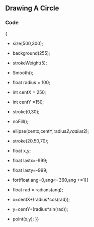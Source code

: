 ## Drawing A Circle
### Code
{ 
-  size(500,300);
-  background(255);
-  strokeWeight(5);
-  Smooth();

-  float radius = 100;
-  int centX = 250;
-  int centY =150;

-  stroke(0,30);
-  noFill();
-  ellipse(centx,centY,radius*2,radius*2);

-  stroke(20,50,70);
-  float x,y;
-  float lastx=-999;
-  float lasty=-999;
-  for(float ang=0,ang<=360,ang +=1){
-    float rad = radians(ang);
-    x=centX+(radius*cos(rad));
-    y=centY+(radius*sin(rad));
-    point(x,y);
    }}
